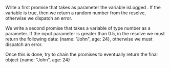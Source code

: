 Write a first promise that takes as parameter the variable isLogged . If the variable is true, then we return a random number from the resolve, otherwise we dispatch an error.

We write a second promise that takes a variable of type number as a parameter. If the input parameter is greater than 0.5, in the resolve we must return the following data: {name: "John", age: 24}, otherwise we must dispatch an error.

Once this is done, try to chain the promises to eventually return the final object {name: "John", age: 24}